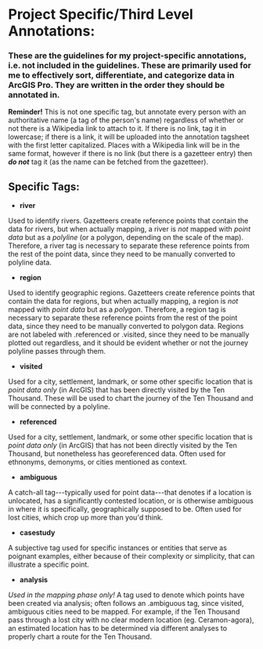 # Project Specific/Third Level Annotations: 
### These are the guidelines for my project-specific annotations, i.e. not included in the guidelines. These are primarily used for me to effectively sort, differentiate, and categorize data in ArcGIS Pro. They are written in the order they should be annotated in.
**Reminder!**
This is not one specific tag, but annotate every person with an authoritative name (a tag of the person's name) regardless of whether or not there is a Wikipedia link to attach to it. If there is no link, tag it in lowercase; if there is a link, it will be uploaded into the annotation tagsheet with the first letter capitalized. Places with a Wikipedia link will be in the same format, however if there is no link (but there is a gazetteer entry) then ***do not*** tag it (as the name can be fetched from the gazetteer).

## Specific Tags:
* **river**

Used to identify rivers. Gazetteers create reference points that contain the data for rivers, but when actually mapping, a river is _not_ mapped with _point data_ but as a _polyline_ (or a polygon, depending on the scale of the map). Therefore, a river tag is necessary to separate these reference points from the rest of the point data, since they need to be manually converted to polyline data.

* **region**

Used to identify geographic regions. Gazetteers create reference points that contain the data for regions, but when actually mapping, a region is _not_ mapped with _point data_ but as a _polygon_. Therefore, a region tag is necessary to separate these reference points from the rest of the point data, since they need to be manually converted to polygon data. Regions are not labeled with .referenced or .visited, since they need to be manually plotted out regardless, and it should be evident whether or not the journey polyline passes through them.


* **visited**

Used for a city, settlement, landmark, or some other specific location that is _point data only_ (in ArcGIS) that has been directly visited by the Ten Thousand. These will be used to chart the journey of the Ten Thousand and will be connected by a polyline.

* **referenced**

Used for a city, settlement, landmark, or some other specific location that is _point data only_ (in ArcGIS) that has  not been directly visited by the Ten Thousand, but nonetheless has georeferenced data. Often used for ethnonyms, demonyms, or cities mentioned as context.

* **ambiguous**

A catch-all tag---typically used for point data---that denotes if a location is unlocated, has a significantly contested location, or is otherwise ambiguous in where it is specifically, geographically supposed to be. Often used for lost cities, which crop up more than you'd think.

* **casestudy**

A subjective tag used for specific instances or entities that serve as poignant examples, either because of their complexity or simplicity, that can illustrate a specific point.

* **analysis**

_Used in the mapping phase only!_ A tag used to denote which points have been created via analysis; often follows an .ambiguous tag, since visited, ambiguous cities need to be mapped. For example, if the Ten Thousand pass through a lost city with no clear modern location (eg. Ceramon-agora), an estimated location has to be determined via different analyses to properly chart a route for the Ten Thousand.
